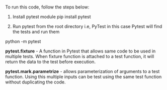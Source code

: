 # 

To run this code, follow the steps below:

1. Install pytest module
<t>pip install pytest

2. Run pytest from the root directory i.e, PyTest in this case
<t>Pytest will find the tests and run them

<t>python -m pytest


<b>pytest.fixture</b> - A function in Pytest that allows same code to be used in multiple tests.
When fixture function is attached to a test function, it will return the data to the test before execution.

<b>pytest.mark.parametrize</b> - allows parameterization of arguments to a test function. Using this multiple inputs can be test using the same test function without duplicating the code. 
